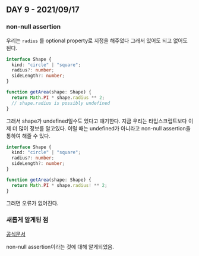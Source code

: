 ## DAY 9 - 2021/09/17

### non-null assertion

우리는 `radius` 를 optional property로 지정을 해주었다 그래서 있어도 되고 없어도 된다.

```typescript
interface Shape {
  kind: "circle" | "square";
  radius?: number;
  sideLength?: number;
}

function getArea(shape: Shape) {
  return Math.PI * shape.radius ** 2;
  // shape.radius is possibly undefined
}
```

그래서 shape가 undefined일수도 있다고 얘기한다. 지금 우리는 타입스크립트보다 이제 더 많이 정보를 알고있다.
이럴 때는 undefined가 아니라고 non-null assertion을 통하여 해줄 수 있다.

```typescript
interface Shape {
  kind: "circle" | "square";
  radius?: number;
  sideLength?: number;
}

function getArea(shape: Shape) {
  return Math.PI * shape.radius! ** 2;
}
```

그러면 오류가 없어진다.

### 새롭게 알게된 점

[공식문서](https://www.typescriptlang.org/docs/handbook/2/narrowing.html#discriminated-unions)

non-null assertion이라는 것에 대해 알게되었음.
